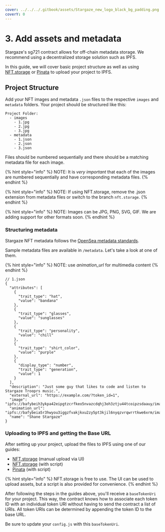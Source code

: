 ```yaml
---
cover: ../../../.gitbook/assets/Stargaze_new_logo_black_bg_padding.png
coverY: 0
---
```


# 3. Add assets and metadata

Stargaze's sg721 contract allows for off-chain metadata storage. We recommend using a decentralized storage solution such as IPFS.

In this guide, we will cover basic project structure as well as using [NFT.storage](https://nft.storage/) or [Pinata](https://www.pinata.cloud) to upload your project to IPFS.

## Project Structure

Add your NFT images and metadata `.json` files to the respective `images` and `metadata` folders. Your project should be structured like this:

```
Project Folder:
  - images
    - 1.jpg
    - 2.jpg
    - 3.jpg
  - metadata
    - 1.json
    - 2.json
    - 3.json
```

Files should be numbered sequentially and there should be a matching metadata file for each image.

{% hint style="info" %}
NOTE: It is _very important_ that each of the images are numbered sequentially and have corresponding metadata files.
{% endhint %}

{% hint style="info" %}
NOTE: If using NFT.storage, remove the .json extension from metadata files or switch to the branch `nft.storage`.
{% endhint %}

{% hint style="info" %}
NOTE: Images can be JPG, PNG, SVG, GIF. We are adding support for other formats soon.
{% endhint %}

### Structuring metadata

Stargaze NFT metadata follows the [OpenSea metadata standards](https://docs.opensea.io/docs/metadata-standards).

Sample metadata files are available in `/metadata`. Let's take a look at one of them.

{% hint style="info" %}
NOTE: use _animation\_url_ for multimedia content
{% endhint %}

```
// 1.json
{
  "attributes": [
    {
      "trait_type": "hat",
      "value": "bandana"
    },
    {
      "trait_type": "glasses",
      "value": "sunglasses"
    },
    {
      "trait_type": "personality",
      "value": "chill"
    },
    {
      "trait_type": "shirt_color",
      "value": "purple"
    },
    {
      "display_type": "number",
      "trait_type": "generation",
      "value": 1
    }
  ],
  "description": "Just some guy that likes to code and listen to Stargaze Trooprs music.",
  "external_url": "https://example.com/?token_id=1",
  "image": "ipfs://bafybeih3ykpa42eipgtzcrfkeo5nvazcdqhj3oh3ztju44tcoipzsdaauy/images/1.png",
  "animation_url": "ipfs://bafybeia5r3hwyou3iggzfvakjkxu2zy5pt3kjil6nyqzvrqwrrtkwe6xrm/images/Genesis.m4a"
  "name": "Shane Stargaze"
}
```

### Uploading to IPFS and getting the Base URL

After setting up your project, upload the files to IPFS using one of our guides:

* [NFT.storage](nft.storage.md) (manual upload via UI)
* [NFT.storage](broken-reference/) (with script)
* [Pinata](pinata-upload.md) (with script)

{% hint style="info" %}
NFT.storage is free to use. The UI can be used to upload assets, but a script is also provided for convenience.
{% endhint %}

After following the steps in the guides above, you'll receive a `baseTokenUri` for your project. This way, the contract knows how to associate each token ID with an individual token URI without having to send the contract a list of URIs. All token URIs can be determined by appending the token ID to the base URL.

Be sure to update your `config.js` with this `baseTokenUri`.
